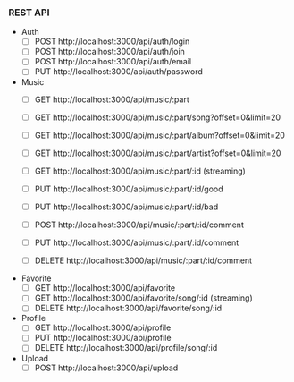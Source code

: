 

### REST API

- Auth
    - [ ] POST      http://localhost:3000/api/auth/login                   
    - [ ] POST      http://localhost:3000/api/auth/join                    
    - [ ] POST      http://localhost:3000/api/auth/email                  
    - [ ] PUT       http://localhost:3000/api/auth/password 

- Music
    - [ ] GET       http://localhost:3000/api/music/:part
    - [ ] GET       http://localhost:3000/api/music/:part/song?offset=0&limit=20
    - [ ] GET       http://localhost:3000/api/music/:part/album?offset=0&limit=20
    - [ ] GET       http://localhost:3000/api/music/:part/artist?offset=0&limit=20
    
    - [ ] GET       http://localhost:3000/api/music/:part/:id (streaming)
    - [ ] PUT       http://localhost:3000/api/music/:part/:id/good
    - [ ] PUT       http://localhost:3000/api/music/:part/:id/bad
    
    - [ ] POST      http://localhost:3000/api/music/:part/:id/comment
    - [ ] PUT       http://localhost:3000/api/music/:part/:id/comment
    - [ ] DELETE    http://localhost:3000/api/music/:part/:id/comment

- Favorite
    - [ ] GET       http://localhost:3000/api/favorite
    - [ ] GET       http://localhost:3000/api/favorite/song/:id (streaming)
    - [ ] DELETE    http://localhost:3000/api/favorite/song/:id

- Profile   
    - [ ] GET       http://localhost:3000/api/profile
    - [ ] PUT       http://localhost:3000/api/profile
    - [ ] DELETE    http://localhost:3000/api/profile/song/:id

- Upload
    - [ ] POST      http://localhost:3000/api/upload